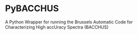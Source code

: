 # PyBACCHUS
A Python Wrapper for running the Brussels Automatic Code for Characterizing High accUracy Spectra (BACCHUS)
